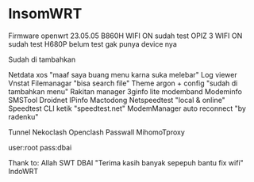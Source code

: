 # InsomWRT
Firmware openwrt 23.05.05
B860H WIFI ON sudah test
OPIZ 3 WIFI ON sudah test
H680P belum test gak punya device nya

Sudah di tambahkan

Netdata xos "maaf saya buang menu karna suka melebar"
Log viewer
Vnstat
Filemanagar "bisa search file"
Theme argon + config "sudah di tambahkan menu"
Rakitan manager
3ginfo lite
modemband
Modeminfo
SMSTool
Droidnet
IPinfo
Mactodong
Netspeedtest "local & online"
Speedtest CLI ketik "speedtest.net"
ModemManager auto reconnect "by radenku"

Tunnel
Nekoclash
Openclash
Passwall
MihomoTproxy


user:root
pass:dbai


Thank to:
Allah SWT
DBAI "Terima kasih banyak sepepuh bantu fix wifi"
IndoWRT
